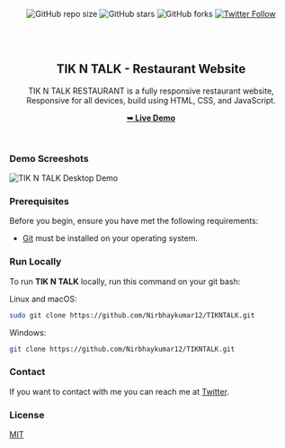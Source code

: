 <div align="center">
  
  ![GitHub repo size](https://img.shields.io/github/repo-size/Nirbhaykumar12/TIKNTALK)
  ![GitHub stars](https://img.shields.io/github/stars/Nirbhaykumar12/TIKNTALK?style=social)
  ![GitHub forks](https://img.shields.io/github/forks/Nirbhaykumar12/TIKNTALK?style=social)
[![Twitter Follow](https://img.shields.io/twitter/follow/Nirbhaykumar12_?style=social)](https://twitter.com/intent/follow?screen_name=@Nirbhay_420)

  <br />
  <br />

  <h2 align="center">TIK N TALK - Restaurant Website</h2>

  TIK N TALK RESTAURANT is a fully responsive restaurant website, <br />Responsive for all devices, build using HTML, CSS, and JavaScript.

  <a href="https://Nirbhaykumar12.github.io/TIK N TALK/"><strong>➥ Live Demo</strong></a>

</div>

<br />

### Demo Screeshots

![TIK N TALK Desktop Demo](./readme-images/desktop.png "Desktop Demo")

### Prerequisites

Before you begin, ensure you have met the following requirements:

* [Git](https://git-scm.com/downloads "Download Git") must be installed on your operating system.

### Run Locally

To run **TIK N TALK** locally, run this command on your git bash:

Linux and macOS:

```bash
sudo git clone https://github.com/Nirbhaykumar12/TIKNTALK.git
```

Windows:

```bash
git clone https://github.com/Nirbhaykumar12/TIKNTALK.git
```

### Contact

If you want to contact with me you can reach me at [Twitter](https://www.twitter.com/@Nirbhay_420).

### License

[MIT](https://choosealicense.com/licenses/mit/)
